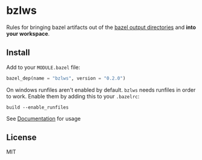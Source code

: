 # bzlws

Rules for bringing bazel artifacts out of the [bazel output directories](https://bazel.build/remote/output-directories) and **into your workspace**.

## Install

Add to your `MODULE.bazel` file:

```python
bazel_dep(name = "bzlws", version = "0.2.0")
```

On windows runfiles aren't enabled by default. `bzlws` needs runfiles in order to work. Enable them by adding this to your `.bazelrc`:

```bazelrc
build --enable_runfiles
```

See [Documentation](docs/README.md) for usage

## License

MIT
